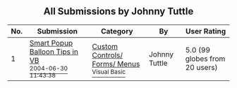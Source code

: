 ﻿<div align="center">

## All Submissions by Johnny Tuttle

</div>

No.  | Submission | Category | By   | User Rating
---- | ---------- | -------- | ---- | -----------
1 | [Smart Popup Balloon Tips in VB<br /><sup>2004-06-30 11:43:38</sup>](https://github.com/Planet-Source-Code/johnny-tuttle-smart-popup-balloon-tips-in-vb__1-54650) | [Custom Controls/ Forms/  Menus<br /><sup>Visual Basic</sup>](../ByCategory/custom-controls-forms-menus__1-4.md) | Johnny Tuttle | 5.0 (99 globes from 20 users)
